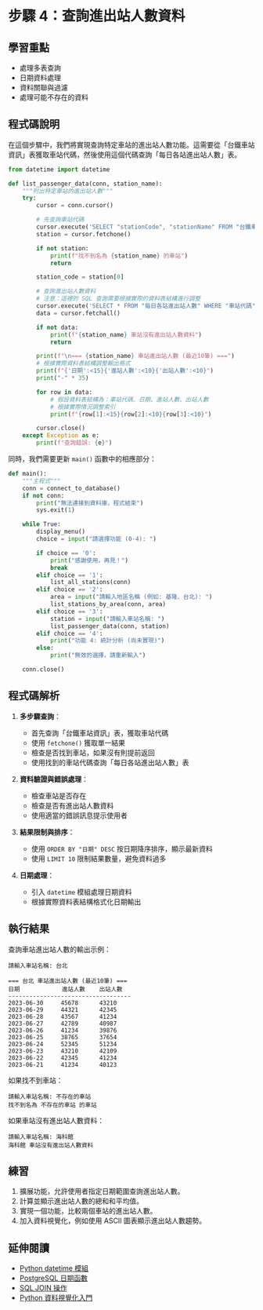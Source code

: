 # 步驟 4：查詢進出站人數資料

## 學習重點
- 處理多表查詢
- 日期資料處理
- 資料關聯與過濾
- 處理可能不存在的資料

## 程式碼說明

在這個步驟中，我們將實現查詢特定車站的進出站人數功能。這需要從「台鐵車站資訊」表獲取車站代碼，然後使用這個代碼查詢「每日各站進出站人數」表。

```python
from datetime import datetime

def list_passenger_data(conn, station_name):
    """列出特定車站的進出站人數"""
    try:
        cursor = conn.cursor()

        # 先查詢車站代碼
        cursor.execute('SELECT "stationCode", "stationName" FROM "台鐵車站資訊" WHERE "stationName" = %s', (station_name,))
        station = cursor.fetchone()

        if not station:
            print(f"找不到名為 {station_name} 的車站")
            return

        station_code = station[0]

        # 查詢進出站人數資料
        # 注意：這裡的 SQL 查詢需要根據實際的資料表結構進行調整
        cursor.execute('SELECT * FROM "每日各站進出站人數" WHERE "車站代碼" = %s ORDER BY "日期" DESC LIMIT 10', (station_code,))
        data = cursor.fetchall()

        if not data:
            print(f"{station_name} 車站沒有進出站人數資料")
            return

        print(f"\n=== {station_name} 車站進出站人數 (最近10筆) ===")
        # 根據實際資料表結構調整輸出格式
        print(f"{'日期':<15}{'進站人數':<10}{'出站人數':<10}")
        print("-" * 35)

        for row in data:
            # 假設資料表結構為：車站代碼、日期、進站人數、出站人數
            # 根據實際情況調整索引
            print(f"{row[1]:<15}{row[2]:<10}{row[3]:<10}")

        cursor.close()
    except Exception as e:
        print(f"查詢錯誤: {e}")
```

同時，我們需要更新 `main()` 函數中的相應部分：

```python
def main():
    """主程式"""
    conn = connect_to_database()
    if not conn:
        print("無法連接到資料庫，程式結束")
        sys.exit(1)

    while True:
        display_menu()
        choice = input("請選擇功能 (0-4): ")

        if choice == '0':
            print("感謝使用，再見！")
            break
        elif choice == '1':
            list_all_stations(conn)
        elif choice == '2':
            area = input("請輸入地區名稱 (例如: 基隆、台北): ")
            list_stations_by_area(conn, area)
        elif choice == '3':
            station = input("請輸入車站名稱: ")
            list_passenger_data(conn, station)
        elif choice == '4':
            print("功能 4: 統計分析 (尚未實現)")
        else:
            print("無效的選擇，請重新輸入")

    conn.close()
```

## 程式碼解析

1. **多步驟查詢**：
   - 首先查詢「台鐵車站資訊」表，獲取車站代碼
   - 使用 `fetchone()` 獲取單一結果
   - 檢查是否找到車站，如果沒有則提前返回
   - 使用找到的車站代碼查詢「每日各站進出站人數」表

2. **資料驗證與錯誤處理**：
   - 檢查車站是否存在
   - 檢查是否有進出站人數資料
   - 使用適當的錯誤訊息提示使用者

3. **結果限制與排序**：
   - 使用 `ORDER BY "日期" DESC` 按日期降序排序，顯示最新資料
   - 使用 `LIMIT 10` 限制結果數量，避免資料過多

4. **日期處理**：
   - 引入 `datetime` 模組處理日期資料
   - 根據實際資料表結構格式化日期輸出

## 執行結果

查詢車站進出站人數的輸出示例：

```
請輸入車站名稱: 台北

=== 台北 車站進出站人數 (最近10筆) ===
日期            進站人數    出站人數
-----------------------------------
2023-06-30     45678      43210
2023-06-29     44321      42345
2023-06-28     43567      41234
2023-06-27     42789      40987
2023-06-26     41234      39876
2023-06-25     38765      37654
2023-06-24     52345      51234
2023-06-23     43210      42109
2023-06-22     42345      41234
2023-06-21     41234      40123
```

如果找不到車站：

```
請輸入車站名稱: 不存在的車站
找不到名為 不存在的車站 的車站
```

如果車站沒有進出站人數資料：

```
請輸入車站名稱: 海科館
海科館 車站沒有進出站人數資料
```

## 練習

1. 擴展功能，允許使用者指定日期範圍查詢進出站人數。
2. 計算並顯示進出站人數的總和和平均值。
3. 實現一個功能，比較兩個車站的進出站人數。
4. 加入資料視覺化，例如使用 ASCII 圖表顯示進出站人數趨勢。

## 延伸閱讀

- [Python datetime 模組](https://docs.python.org/3/library/datetime.html)
- [PostgreSQL 日期函數](https://www.postgresql.org/docs/current/functions-datetime.html)
- [SQL JOIN 操作](https://www.postgresql.org/docs/current/tutorial-join.html)
- [Python 資料視覺化入門](https://matplotlib.org/stable/tutorials/introductory/pyplot.html)